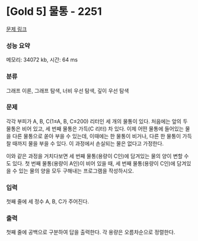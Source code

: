 # [Gold 5] 물통 - 2251

[문제 링크](https://www.acmicpc.net/problem/2251)

###  성능 요약

메모리: 34072 kb, 시간: 64 ms

### 분류  

그래프 이론, 그래프 탐색, 너비 우선 탐색, 깊이 우선 탐색

### 문제

각각 부피가 A, B, C(1≤A, B, C≤200) 리터인 세 개의 물통이 있다. 처음에는 앞의 두 물통은 비어 있고, 세 번째 물통은 가득(C 리터) 차 있다. 이제 어떤 물통에 들어있는 물을 다른 물통으로 쏟아 부을 수 있는데, 이때에는 한 물통이 비거나, 다른 한 물통이 가득 찰 때까지 물을 부을 수 있다. 이 과정에서 손실되는 물은 없다고 가정한다.

이와 같은 과정을 거치다보면 세 번째 물통(용량이 C인)에 담겨있는 물의 양이 변할 수도 있다. 첫 번째 물통(용량이 A인)이 비어 있을 때, 세 번째 물통(용량이 C인)에 담겨있을 수 있는 물의 양을 모두 구해내는 프로그램을 작성하시오.

### 입력

첫째 줄에 세 정수 A, B, C가 주어진다.

### 출력 

첫째 줄에 공백으로 구분하여 답을 출력한다. 각 용량은 오름차순으로 정렬한다.